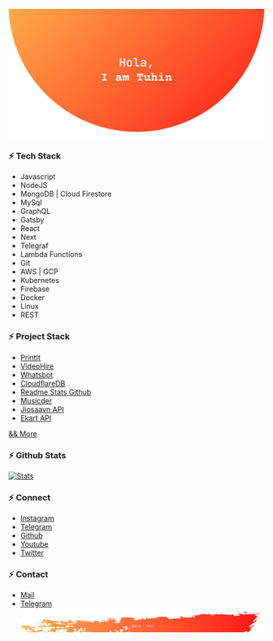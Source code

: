 [![hola](https://raw.githubusercontent.com/cachecleanerjeet/cachecleanerjeet/master/readme-image/header.png "hola")](http://thetuhin.com "hola")

### ⚡ Tech Stack
- Javascript
- NodeJS
- MongoDB | Cloud Firestore
- MySql
- GraphQL
- Gatsby
- React
- Next
- Telegraf
- Lambda Functions
- Git
- AWS | GCP
- Kubernetes
- Firebase
- Docker
- Linux
- REST<br>

### ⚡ Project Stack
- [PrintIt](https://printit.work/ "PrintIt")
- [VideoHire](https://app.videohire.link "VideoHire")
- [Whatsbot](https://github.com/TheWhatsBot/WhatsBot "Whatsbot")
- [CloudflareDB](https://github.com/cachecleanerjeet/CloudflareDB "CloudflareDB")
- [Readme Stats Github](https://github.com/cachecleanerjeet/readme-stats-github "Readme Stats Github")
- [Musicder](https://github.com/cachecleanerjeet/Musicder "Musicder")
- [Jiosaavn API](https://github.com/cachecleanerjeet/JiosaavnAPI "Jiosaavn API")
- [Ekart API](https://github.com/cachecleanerjeet/Ekart-API "Ekart API")

[&& More](https://github.com/cachecleanerjeet "&& More")<br>

### ⚡ Github Stats
[![Stats](https://github-stats-alpha.vercel.app/api/?username=cachecleanerjeet&cc=fff&tc=DF7431&ic=DF7431 "Stats")](https://github.com/cachecleanerjeet "Stats")<br>

### ⚡ Connect
- [Instagram](https://www.instagram.com/jeeetpaul "Instagram")
- [Telegram](https://telegram.dog/tprojects "Telegram")
- [Github](https://github.com/cachecleanerjeet "Github")
- [Youtube](https://www.youtube.com/channel/UCa4FMtLpYcOBtjKOZgzTFNA "Youtube")
- [Twitter](https://twitter.com/jeeetpaul "Twitter")

### ⚡ Contact
- [Mail](mailto:me@thetuhin.com "Mail")
- [Telegram](https://telegram.dog/cachecleanerjeet "Telegram")
[![Footer](https://raw.githubusercontent.com/cachecleanerjeet/cachecleanerjeet/master/readme-image/footer.png "Footer")](http://thetuhin.com "Footer")
